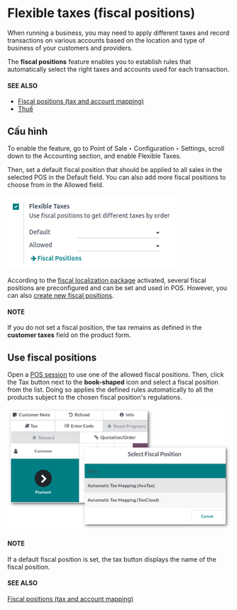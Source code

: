 # Flexible taxes (fiscal positions)

When running a business, you may need to apply different taxes and record transactions on various
accounts based on the location and type of business of your customers and providers.

The **fiscal positions** feature enables you to establish rules that automatically select the right
taxes and accounts used for each transaction.

#### SEE ALSO
- [Fiscal positions (tax and account mapping)](applications/finance/accounting/taxes/fiscal_positions.md)
- [Thuế](applications/finance/accounting/taxes.md)

## Cấu hình

To enable the feature, go to Point of Sale ‣ Configuration ‣ Settings, scroll
down to the Accounting section, and enable Flexible Taxes.

Then, set a default fiscal position that should be applied to all sales in the selected POS in the
Default field. You can also add more fiscal positions to choose from in the
Allowed field.

![image](../../../../.gitbook/assets/flexible-taxes-setting.png)

According to the [fiscal localization package](applications/finance/fiscal_localizations.md)
activated, several fiscal positions are preconfigured and can be set and used in POS. However, you
can also [create new fiscal positions](applications/finance/accounting/taxes/fiscal_positions.md#fiscal-positions-mapping).

#### NOTE
If you do not set a fiscal position, the tax remains as defined in the **customer taxes** field
on the product form.

## Use fiscal positions

Open a [POS session](applications/sales/point_of_sale.md#pos-session-start) to use one of the allowed fiscal positions. Then,
click the Tax button next to the **book-shaped** icon and select a fiscal position from
the list. Doing so applies the defined rules automatically to all the products subject to the chosen
fiscal position's regulations.

![image](../../../../.gitbook/assets/set-tax.png)

#### NOTE
If a default fiscal position is set, the tax button displays the name of the fiscal position.

#### SEE ALSO
[Fiscal positions (tax and account mapping)](applications/finance/accounting/taxes/fiscal_positions.md)
